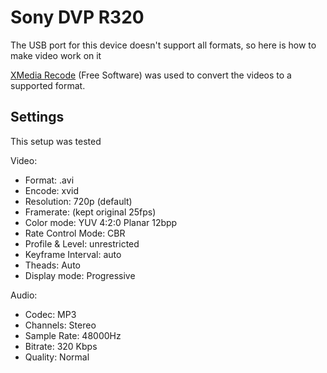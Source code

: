 # Sony DVP R320
The USB port for this device doesn't support all formats, so here is how to make video work on it

[XMedia Recode](https://www.xmedia-recode.de/en/download.html) (Free Software) was used to convert the videos to a supported format.

## Settings
This setup was tested

Video:
* Format: .avi
* Encode: xvid
* Resolution: 720p (default)
* Framerate: (kept original 25fps)
* Color mode: YUV 4:2:0 Planar 12bpp
* Rate Control Mode: CBR
* Profile & Level: unrestricted
* Keyframe Interval: auto
* Theads: Auto
* Display mode: Progressive

Audio:
* Codec: MP3
* Channels: Stereo
* Sample Rate: 48000Hz
* Bitrate: 320 Kbps
* Quality: Normal